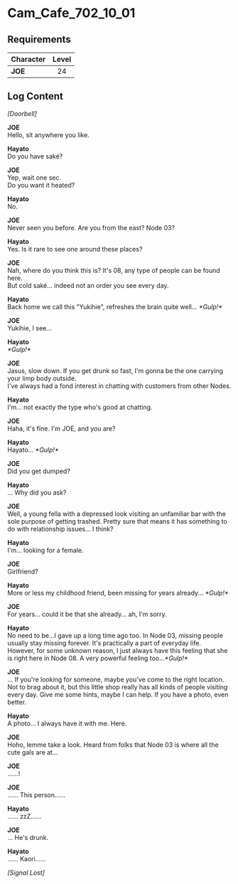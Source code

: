 # Cam_Cafe_702_10_01
## Requirements
|Character|Level|
|---------|:---:|
|**JOE**  | 24  |

## Log Content
*\[Doorbell\]*

**JOE**<br>
Hello, sit anywhere you like.

**Hayato**<br>
Do you have saké?

**JOE**<br>
Yep, wait one sec.<br>
Do you want it heated?

**Hayato**<br>
No.

**JOE**<br>
Never seen you before. Are you from the east? Node 03?

**Hayato**<br>
Yes. Is it rare to see one around these places?

**JOE**<br>
Nah, where do you think this is? It's 08, any type of people can be found here.<br>
But cold saké... indeed not an order you see every day.

**Hayato**<br>
Back home we call this "Yukihie", refreshes the brain quite well... *\*Gulp!\**

**JOE**<br>
Yukihie, I see...

**Hayato**<br>
*\*Gulp!\**

**JOE**<br>
Jasus, slow down. If you get drunk so fast, I'm gonna be the one carrying your limp body outside.<br>
I've always had a fond interest in chatting with customers from other Nodes.

**Hayato**<br>
I'm... not exactly the type who's good at chatting.

**JOE**<br>
Haha, it's fine. I'm JOE, and you are?

**Hayato**<br>
Hayato... *\*Gulp!\**

**JOE**<br>
Did you get dumped?

**Hayato**<br>
... Why did you ask?

**JOE**<br>
Well, a young fella with a depressed look visiting an unfamiliar bar with the sole purpose of getting trashed. Pretty sure that means it has something to do with relationship issues... I think?

**Hayato**<br>
I'm... looking for a female.

**JOE**<br>
Girlfriend?

**Hayato**<br>
More or less my childhood friend, been missing for years already... *\*Gulp!\**

**JOE**<br>
For years... could it be that she already... ah, I'm sorry.

**Hayato**<br>
No need to be...I gave up a long time ago too. In Node 03, missing people usually stay missing forever. It's practically a part of everyday life.<br>
However, for some unknown reason, I just always have this feeling that she is right here in Node 08. A very powerful feeling too...*\*Gulp!\**

**JOE**<br>
... If you're looking for someone, maybe you've come to the right location.<br>
Not to brag about it, but this little shop really has all kinds of people visiting every day. Give me some hints, maybe I can help. If you have a photo, even better.

**Hayato**<br>
A photo... I always have it with me. Here.

**JOE**<br>
Hoho, lemme take a look. Heard from folks that Node 03 is where all the cute gals are at...

**JOE**<br>
......!

**JOE**<br>
...... This person......

**Hayato**<br>
...... zzZ......

**JOE**<br>
... He's drunk.

**Hayato**<br>
...... Kaori......

*[Signal Lost]*